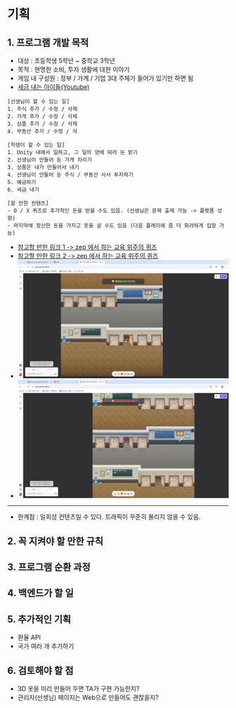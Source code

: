 # 기획

## 1. 프로그램 개발 목적
- 대상 : 초등학생 5학년 ~ 중학교 3학년
- 목적 : 현명한 소비, 투자 생활에 대한 이야기
- 게임 내 구성원 : 정부 / 가계 / 기업 3대 주체가 들어가 있기만 하면 됨
- [세금 내는 아이들(Youtube)](https://www.youtube.com/@TaxKids)

```
[선생님이 할 수 있는 일]
1. 주식 추가 / 수정 / 삭제
2. 가게 추가 / 수정 / 삭제
3. 상품 추가 / 수정 / 삭제
4. 부동산 추가 / 수정 / 삭
```

```
[학생이 할 수 있는 일]
1. Unity 내에서 일하고, 그 일의 양에 따라 돈 받기
2. 선생님이 만들어 둔 가게 차리기
3. 상품은 내가 만들어서 내기
4. 선생님이 만들어 둔 주식 / 부동산 사서 투자하기
5. 예금하기
6. 세금 내기
```

```
[할 만한 컨텐츠]
- O / X 퀴즈로 추가적인 돈을 받을 수도 있음. (선생님은 문제 출제 가능 -> 플랫폼 성향)
- 마지막에 정산한 돈을 가지고 옷을 살 수도 있음 (다음 플레이에 좀 더 화려하게 입장 가능)
```

- [참고할 만한 링크 1 -> zep 에서 하는 교육 위주의 퀴즈](https://zep.us/play/yVPoao)
- [참고할 만한 링크 2 -> zep 에서 하는 교육 위주의 퀴즈](https://zep.us/play/2bvnrj)
- ![Zep 퀴즈 이미지 예시 1](../../99_img/Zep_Quiz_01.png)
- ![Zep 퀴즈 이미지 예시 2](../../99_img/Zep_Quiz_02.png)

---

- 한계점 : 일회성 컨텐츠일 수 있다. 트래픽이 꾸준히 몰리지 않을 수 있음.

## 2. 꼭 지켜야 할 만한 규칙

## 3. 프로그램 순환 과정

## 4. 백엔드가 할 일

## 5. 추가적인 기획
- 환율 API
- 국가 여러 개 추가하기

## 6. 검토해야 할 점
- 3D 옷을 미리 만들어 두면 TA가 구현 가능한지?
- 관리자(선생님) 페이지는 Web으로 만들어도 괜찮을지?